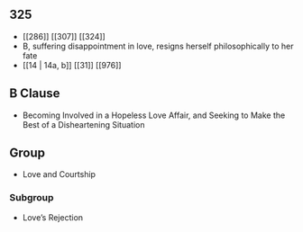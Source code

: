 ## 325
- [[286]] [[307]] [[324]] 
- B, suffering disappointment in love, resigns herself philosophically to her fate
- [[14 | 14a, b]] [[31]] [[976]] 

## B Clause
- Becoming Involved in a Hopeless Love Affair, and Seeking to Make the Best of a Disheartening Situation

## Group
- Love and Courtship

### Subgroup
- Love’s Rejection

